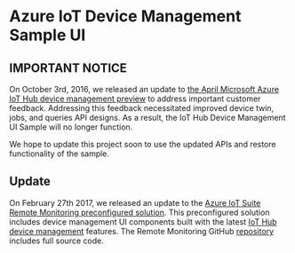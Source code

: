 # Azure IoT Device Management Sample UI

## IMPORTANT NOTICE

On October 3rd, 2016, we released an update to [the April Microsoft Azure IoT Hub device management preview](https://azure.microsoft.com/en-us/blog/introducing-azure-iot-hub-device-management/) to address important customer feedback. Addressing this feedback necessitated improved device twin, jobs, and queries API designs. As a result, the IoT Hub Device Management UI Sample will no longer function.

We hope to update this project soon to use the updated APIs and restore functionality of the sample.

## Update

On February 27th 2017, we released an update to the [Azure IoT Suite Remote Monitoring preconfigured solution](https://docs.microsoft.com/azure/iot-suite/iot-suite-getstarted-preconfigured-solutions). This preconfigured solution includes device management UI components built with the latest [IoT Hub device management](https://docs.microsoft.com/azure/iot-hub/iot-hub-device-management-overview) features. The Remote Monitoring GitHub [repository](https://github.com/Azure/azure-iot-remote-monitoring) includes full source code.